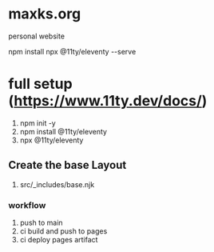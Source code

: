 # maxks.org
 personal website




npm install
npx @11ty/eleventy --serve


# full setup (https://www.11ty.dev/docs/)
1. npm init -y
1. npm install @11ty/eleventy
1. npx @11ty/eleventy



## Create the base Layout
1. src/_includes/base.njk


### workflow
1. push to main
1. ci build and push to pages
1. ci deploy pages artifact